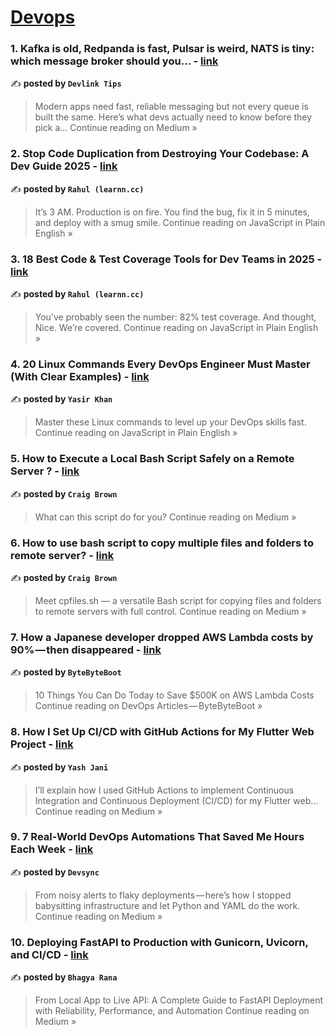 
<h1><a href=https://medium.com/tag/devops/recommended target="_blank" rel="noopener noreferrer">Devops</a></h1>
<h3>1. Kafka is old, Redpanda is fast, Pulsar is weird, NATS is tiny: which message broker should you… - <a href="https://medium.com/@devlinktips/kafka-is-old-redpanda-is-fast-pulsar-is-weird-nats-is-tiny-which-message-broker-should-you-32ce61d8aa9f?source=rss------devops-5" target="_blank" rel="noopener noreferrer">link</a></h3>

✍️ **posted by `Devlink Tips`**

<blockquote>Modern apps need fast, reliable messaging but not every queue is built the same. Here’s what devs actually need to know before they pick a…
Continue reading on Medium »</blockquote>

<h3>2. Stop Code Duplication from Destroying Your Codebase: A Dev Guide 2025 - <a href="https://javascript.plainenglish.io/stop-code-duplication-from-destroying-your-codebase-a-dev-guide-2025-cdc64faba72f?source=rss------devops-5" target="_blank" rel="noopener noreferrer">link</a></h3>

✍️ **posted by `Rahul (learnn.cc)`**

<blockquote>It’s 3 AM. Production is on fire. You find the bug, fix it in 5 minutes, and deploy with a smug smile.
Continue reading on JavaScript in Plain English »</blockquote>

<h3>3. 18 Best Code & Test Coverage Tools for Dev Teams in 2025 - <a href="https://javascript.plainenglish.io/18-best-code-test-coverage-tools-for-dev-teams-in-2025-31fed1831885?source=rss------devops-5" target="_blank" rel="noopener noreferrer">link</a></h3>

✍️ **posted by `Rahul (learnn.cc)`**

<blockquote>You’ve probably seen the number: 82% test coverage.
And thought, Nice. We’re covered.
Continue reading on JavaScript in Plain English »</blockquote>

<h3>4. 20 Linux Commands Every DevOps Engineer Must Master (With Clear Examples) - <a href="https://javascript.plainenglish.io/20-linux-commands-every-devops-engineer-must-master-with-clear-examples-90a6f5bf4f33?source=rss------devops-5" target="_blank" rel="noopener noreferrer">link</a></h3>

✍️ **posted by `Yasir Khan`**

<blockquote>Master these Linux commands to level up your DevOps skills fast.
Continue reading on JavaScript in Plain English »</blockquote>

<h3>5. How to Execute a Local Bash Script Safely on a Remote Server ? - <a href="https://medium.com/@craigbrowndev/how-to-execute-a-local-bash-script-safely-on-a-remote-server-239191afa1c2?source=rss------devops-5" target="_blank" rel="noopener noreferrer">link</a></h3>

✍️ **posted by `Craig Brown`**

<blockquote>What can this script do for you?
Continue reading on Medium »</blockquote>

<h3>6. How to use bash script to copy multiple files and folders to remote server? - <a href="https://medium.com/@craigbrowndev/how-to-use-bash-script-to-copy-multiple-files-and-folders-to-remote-server-b4ad093bea1f?source=rss------devops-5" target="_blank" rel="noopener noreferrer">link</a></h3>

✍️ **posted by `Craig Brown`**

<blockquote>Meet cpfiles.sh — a versatile Bash script for copying files and folders to remote servers with full control.
Continue reading on Medium »</blockquote>

<h3>7. How a Japanese developer dropped AWS Lambda costs by 90% — then disappeared - <a href="https://medium.com/devops-articles-bytebyteboot/how-a-japanese-developer-dropped-aws-lambda-costs-by-90-then-disappeared-d89eba339bb8?source=rss------devops-5" target="_blank" rel="noopener noreferrer">link</a></h3>

✍️ **posted by `ByteByteBoot`**

<blockquote>10 Things You Can Do Today to Save $500K on AWS Lambda Costs
Continue reading on DevOps Articles — ByteByteBoot »</blockquote>

<h3>8.  How I Set Up CI/CD with GitHub Actions for My Flutter Web Project - <a href="https://medium.com/@yashjani.ca/how-i-set-up-ci-cd-with-github-actions-for-my-flutter-web-project-e853654dd7d4?source=rss------devops-5" target="_blank" rel="noopener noreferrer">link</a></h3>

✍️ **posted by `Yash Jani`**

<blockquote>I’ll explain how I used GitHub Actions to implement Continuous Integration and Continuous Deployment (CI/CD) for my Flutter web…
Continue reading on Medium »</blockquote>

<h3>9. 7 Real-World DevOps Automations That Saved Me Hours Each Week - <a href="https://medium.com/@devsync.blog/7-real-world-devops-automations-that-saved-me-hours-each-week-dc1667115f97?source=rss------devops-5" target="_blank" rel="noopener noreferrer">link</a></h3>

✍️ **posted by `Devsync`**

<blockquote>From noisy alerts to flaky deployments — here’s how I stopped babysitting infrastructure and let Python and YAML do the work.
Continue reading on Medium »</blockquote>

<h3>10. Deploying FastAPI to Production with Gunicorn, Uvicorn, and CI/CD - <a href="https://medium.com/@bhagyarana80/deploying-fastapi-to-production-with-gunicorn-uvicorn-and-ci-cd-36f76a1b6958?source=rss------devops-5" target="_blank" rel="noopener noreferrer">link</a></h3>

✍️ **posted by `Bhagya Rana`**

<blockquote>From Local App to Live API: A Complete Guide to FastAPI Deployment with Reliability, Performance, and Automation
Continue reading on Medium »</blockquote>

